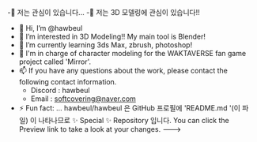 -👀 저는 관심이 있습니다...
-👀 저는 3D 모델링에 관심이 있습니다!!
- 👋 Hi, I’m @hawbeul
- 👀 I’m interested in 3D Modeling!! My main tool is Blender!
- 🌱 I’m currently learning 3ds Max, zbrush, photoshop!
- 💞️ I'm in charge of character modeling for the WAKTAVERSE fan game project called 'Mirror'.
- 📫 If you have any questions about the work, please contact the following contact information.
  - Discord : hawbeul
  - Email   : softcovering@naver.com
- ⚡ Fun fact: ...
hawbeul/hawbeul 은 GitHub 프로필에 'README.md '(이 파일) 이 나타나므로 ✨ Special ✨ Repository 입니다.
You can click the Preview link to take a look at your changes.
--->
